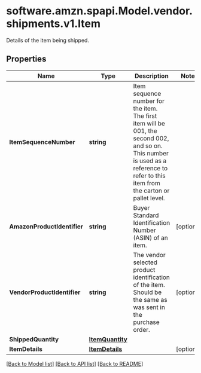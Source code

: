 # software.amzn.spapi.Model.vendor.shipments.v1.Item
Details of the item being shipped.

## Properties

Name | Type | Description | Notes
------------ | ------------- | ------------- | -------------
**ItemSequenceNumber** | **string** | Item sequence number for the item. The first item will be 001, the second 002, and so on. This number is used as a reference to refer to this item from the carton or pallet level. | 
**AmazonProductIdentifier** | **string** | Buyer Standard Identification Number (ASIN) of an item. | [optional] 
**VendorProductIdentifier** | **string** | The vendor selected product identification of the item. Should be the same as was sent in the purchase order. | [optional] 
**ShippedQuantity** | [**ItemQuantity**](ItemQuantity.md) |  | 
**ItemDetails** | [**ItemDetails**](ItemDetails.md) |  | [optional] 

[[Back to Model list]](../README.md#documentation-for-models) [[Back to API list]](../README.md#documentation-for-api-endpoints) [[Back to README]](../README.md)

